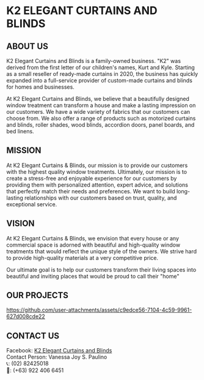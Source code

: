 # K2 ELEGANT CURTAINS AND BLINDS 

## ABOUT US
K2 Elegant Curtains and Blinds is a family-owned business. "K2" was derived from the first letter of our children's names, Kurt and Kyle. Starting as a small reseller of ready-made curtains in 2020, the business has quickly expanded into a full-service provider of custom-made curtains and blinds for homes and businesses.

At K2 Elegant Curtains and Blinds, we believe that a beautifully designed window treatment can transform a house and make a lasting impression on our customers.
We have a wide variety of fabrics that our customers can choose from. We also offer a range of products such as motorized curtains and blinds, roller shades, wood blinds, accordion doors, panel boards, and bed linens.

## MISSION
At K2 Elegant Curtains & Blinds, our mission is to provide our customers with the highest quality window treatments. Ultimately, our mission is to create a stress-free and enjoyable experience for our customers by providing them with personalized attention, expert advice, and solutions that perfectly match their needs and preferences. We want to build long-lasting relationships with our customers based on trust, quality, and exceptional service.

## VISION
At K2 Elegant Curtains & Blinds, we envision that every house or any commercial space is adorned with beautiful and high-quality window treatments that would reflect the unique style of the owners. We strive hard to provide high-quality materials at a very competitive price.

Our ultimate goal is to help our customers transform their living spaces into beautiful and inviting places that would be proud to call their "home"

## OUR PROJECTS


https://github.com/user-attachments/assets/c9edce56-7104-4c59-9961-627d008cde22



## CONTACT US
Facebook: [K2 Elegant Curtains and Blinds](https://www.facebook.com/k2elegantcurtains) 
<br> Contact Person: Vanessa Joy S. Paulino 
<br> 📞: (02) 82425018 
<br> 📱: (+63) 922 406 6451 
